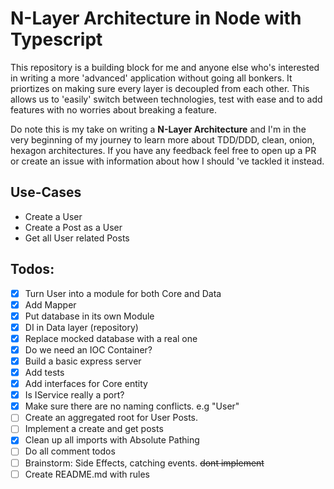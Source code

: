 # N-Layer Architecture in Node with Typescript

This repository is a building block for me and anyone else who's interested in writing a more 'advanced'
application without going all bonkers. It priortizes on making sure every layer is decoupled from each other. This allows us
to 'easily' switch between technologies, test with ease and to add features with no worries about breaking a feature.

Do note this is my take on writing a **N-Layer Architecture** and I'm in the very beginning of my journey to learn more about TDD/DDD, clean, onion, hexagon architectures. If you have any feedback feel free to open up a PR or create an issue with information about how I should 've tackled it instead.

## Use-Cases

- Create a User
- Create a Post as a User
- Get all User related Posts

## Todos:

- [x] Turn User into a module for both Core and Data
- [x] Add Mapper
- [x] Put database in its own Module
- [x] DI in Data layer (repository)
- [x] Replace mocked database with a real one
- [x] Do we need an IOC Container?
- [x] Build a basic express server
- [x] Add tests
- [x] Add interfaces for Core entity
- [x] Is IService really a port?
- [x] Make sure there are no naming conflicts. e.g "User"
- [ ] Create an aggregated root for User Posts.
- [ ] Implement a create and get posts
- [x] Clean up all imports with Absolute Pathing
- [ ] Do all comment todos
- [ ] Brainstorm: Side Effects, catching events. ~~dont implement~~
- [ ] Create README.md with rules
